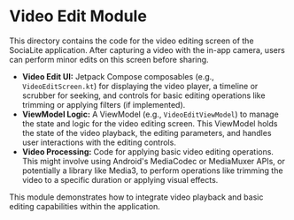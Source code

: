 # Video Edit Module

This directory contains the code for the video editing screen of the SociaLite application. After capturing a video with the in-app camera, users can perform minor edits on this screen before sharing.

-   **Video Edit UI:** Jetpack Compose composables (e.g., `VideoEditScreen.kt`) for displaying the video player, a timeline or scrubber for seeking, and controls for basic editing operations like trimming or applying filters (if implemented).
-   **ViewModel Logic:** A ViewModel (e.g., `VideoEditViewModel`) to manage the state and logic for the video editing screen. This ViewModel holds the state of the video playback, the editing parameters, and handles user interactions with the editing controls.
-   **Video Processing:** Code for applying basic video editing operations. This might involve using Android's MediaCodec or MediaMuxer APIs, or potentially a library like Media3, to perform operations like trimming the video to a specific duration or applying visual effects.

This module demonstrates how to integrate video playback and basic editing capabilities within the application.
